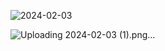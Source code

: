 ![2024-02-03](https://github.com/ADIMYY/Node_Farm/assets/146658311/c7a006ec-6d3f-4549-9149-65254e14fe34)

![Uploading 2024-02-03 (1).png…]()
